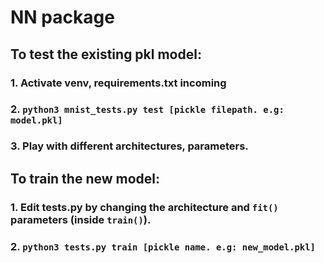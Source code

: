 # NN package


## To test the existing pkl model:

### 1. Activate venv, requirements.txt incoming
### 2. `python3 mnist_tests.py test [pickle filepath. e.g: model.pkl]`
### 3. Play with different architectures, parameters.


## To train the new model:

### 1. Edit tests.py by changing the architecture and `fit()` parameters (inside `train()`).
### 2. `python3 tests.py train [pickle name. e.g: new_model.pkl]`




